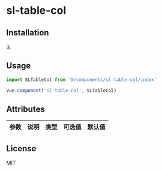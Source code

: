 # sl-table-col

## Installation
```shell
无
```

## Usage

```javascript
import SLTableCol from '@/components/sl-table-col/index'

Vue.component('sl-table-col', SLTableCol)
```

## Attributes
| 参数      | 说明          | 类型      | 可选值                           | 默认值  |
|---------- |-------------- |---------- |--------------------------------  |-------- |


## License
MIT
